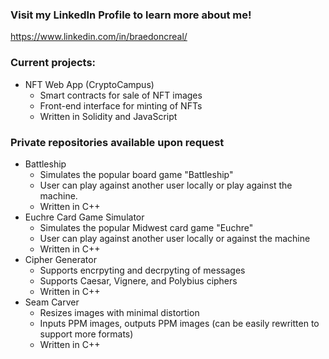 ### Visit my LinkedIn Profile to learn more about me!
https://www.linkedin.com/in/braedoncreal/

### Current projects:
- NFT Web App (CryptoCampus)
    - Smart contracts for sale of NFT images
    - Front-end interface for minting of NFTs
    - Written in Solidity and JavaScript


### Private repositories available upon request
- Battleship
    - Simulates the popular board game "Battleship"
    - User can play against another user locally or play against the machine.
    - Written in C++
- Euchre Card Game Simulator
    - Simulates the popular Midwest card game "Euchre"
    - User can play against another user locally or against the machine
    - Written in C++
- Cipher Generator
    - Supports encrpyting and decrpyting of messages
    - Supports Caesar, Vignere, and Polybius ciphers
    - Written in C++
- Seam Carver
    - Resizes images with minimal distortion
    - Inputs PPM images, outputs PPM images (can be easily rewritten to support more formats)
    - Written in C++
